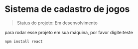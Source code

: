 <h1>Sistema de cadastro de jogos</h1>

>Status do projeto: Em desenvolvimento

para rodar esse projeto em sua máquina, por favor digite:teste

```
npm install react
```
